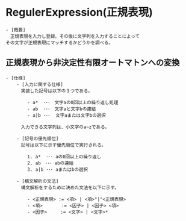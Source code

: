 # RegulerExpression(正規表現)

	- [概要]
	　正規表現を入力し登録。その後に文字列を入力することによって
	その文字が正規表現にマッチするかどうかを調べる。

## 正規表現から非決定性有限オートマトンへの変換

	- [仕様]
		- [入力に関する仕様]
		　実装した記号は以下の３つである。

			- a*  ･･･　文字aの0回以上の繰り返し処理
			- ab  ･･･　文字aと文字bの連結
			- a|b ･･･  文字aまたは文字bの選択

		　入力できる文字列は、小文字のa~zである。

		- [記号の優先順位]
		　記号は以下に示す優先順位で実行される。

			1. a*  ･･･ aの0回以上の繰り返し
			2. ab　･･･ abの連結
			3. a|b ･･･ aまたはbの選択

		- [構文解析の文法]
		　構文解析をするために決めた文法を以下に示す。

			- <正規表現> := <項> | <項>"|"<正規表現>
			- <項>       := <因子> | <因子> <項>
 			- <因子>     := <文字> | <文字>*
	

